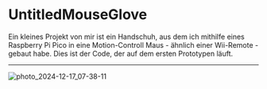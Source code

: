 # UntitledMouseGlove
Ein kleines Projekt von mir ist ein Handschuh, aus dem ich mithilfe eines Raspberry Pi Pico in eine Motion-Controll Maus - ähnlich einer Wii-Remote - gebaut habe.
Dies ist der Code, der auf dem ersten Prototypen läuft.

---

![photo_2024-12-17_07-38-11](https://github.com/user-attachments/assets/14e60327-433f-4240-95c0-5e9328996481)
